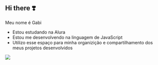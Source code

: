 ## Hi there ❣️

Meu nome é Gabi

- Estou estudando na Alura
- Estou me desenvolvendo na linguagem de JavaScript
- Utilizo esse espaço para minha organizição e compartilhamento dos meus projetos desenvolvidos


![](https://giphy.com/gifs/kpop-aespa-karina-ZBasOGXvz760zOSqpx")
